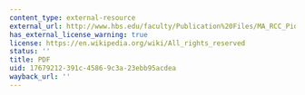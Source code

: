 ```yaml
---
content_type: external-resource
external_url: http://www.hbs.edu/faculty/Publication%20Files/MA_RCC_PioneerValley_eed60f82-6b7d-418f-98a1-32a10981cc7b.pdf
has_external_license_warning: true
license: https://en.wikipedia.org/wiki/All_rights_reserved
status: ''
title: PDF
uid: 17679212-391c-4586-9c3a-23ebb95acdea
wayback_url: ''
---
```


